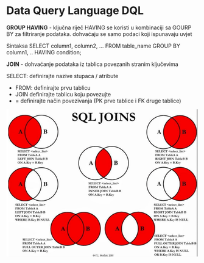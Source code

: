 # Data Query Language DQL

**GROUP HAVING** - ključna riječ HAVING se koristi u kombinaciji sa GOURP BY za filtriranje podataka. dohvaćaju se samo podaci koji ispunavaju uvjet

Sintaksa
SELECT column1, column2, ...
FROM table_name
GROUP BY column1, ..
HAVING condition;

**JOIN** - dohvaćanje podataka iz tablica povezanih stranim ključevima

SELECT: definirajte nazive stupaca / atribute
- FROM: definirajte prvu tablicu
- JOIN definirajte tablicu koju povezujte
- = definirajte način povezivanja (PK prve tablice i FK druge tablice)


![sql joins](sql_joins.png)





